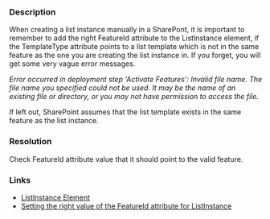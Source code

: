 ﻿---
Title: Wrong FeatureId for list instance
FileName: resp515405
---
### Description
When creating a list instance manually in a SharePont, it is important to remember to add the right FeatureId attribute to the ListInstance element, if the TemplateType attribute points to a list template which is not in the same feature as the one you are creating the list instance in. If you forget, you will get some very vague error messages.

*Error occurred in deployment step 'Activate Features': Invalid file name.
The file name you specified could not be used. It may be the name of an existing file or directory, or you may not have permission to access the file.*

If left out, SharePoint assumes that the list template exists in the same feature as the list instance.

### Resolution
Check FeatureId attribute value that it should point to the valid feature.

### Links
- [ListInstance Element](https://msdn.microsoft.com/en-us/library/office/ms476062.aspx)
- [Setting the right value of the FeatureId attribute for ListInstance](http://blog.mastykarz.nl/setting-featureid-attribute-listinstance/)
